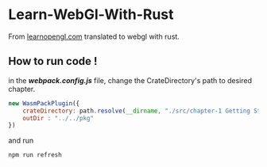 # Learn-WebGl-With-Rust
From [learnopengl.com](https://learnopengl.com/) translated to webgl with rust. 

## How to run code ! 

in the ***webpack.config.js*** file, change the CrateDirectory's path to desired chapter.

```js
new WasmPackPlugin({
    crateDirectory: path.resolve(__dirname, "./src/chapter-1 Getting Started"), 
    outDir : "../../pkg"
})
```
and run 

```bash 
npm run refresh
```